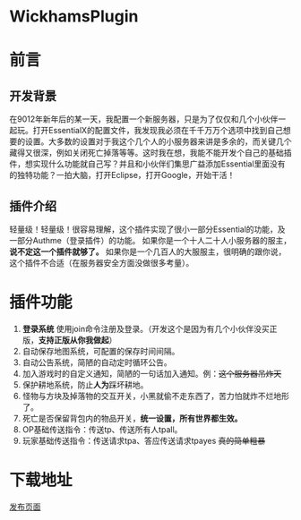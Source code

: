 # WickhamsPlugin
# 前言

## 开发背景
在9012年新年后的某一天，我配置一个新服务器，只是为了仅仅和几个小伙伴一起玩。打开EssentialX的配置文件，我发现我必须在千千万万个选项中找到自己想要的设置。大多数的设置对于我这个几个人的小服务器来讲是多余的，而关键几个藏得又很深，例如关闭死亡掉落等等。这时我在想，我能不能开发个自己的基础插件，想实现什么功能就自己写？并且和小伙伴们集思广益添加Essential里面没有的独特功能？一拍大脑，打开Eclipse，打开Google，开始干活！
## 插件介绍
轻量级！轻量级！很容易理解，这个插件实现了很小一部分Essential的功能，及一部分Authme（登录插件）的功能。
如果你是一个十人二十人小服务器的服主，**说不定这一个插件就够了。**
如果你是一个几百人的大服服主，很明确的跟你说，这个插件不合适（在服务器安全方面没做很多考量）。
# 插件功能
 1. **登录系统** 使用join命令注册及登录。（开发这个是因为有几个小伙伴没买正版，**支持正版从你我做起**）
 2. 自动保存地图系统，可配置的保存时间间隔。
 3. 自动公告系统，简陋的自动定时循环公告。
 4. 加入游戏时的自定义通知，简陋的一句话加入通知。例：~~这个服务器吊炸天~~
 5. 保护耕地系统，防止**人为**踩坏耕地。
 6. 怪物与方块及掉落物的交互开关，小黑就偷不走东西了，苦力怕就炸不烂地形了。
 7. 死亡是否保留背包内的物品开关，**统一设置，所有世界都生效。**
 8. OP基础传送指令：传送tp、传送所有人tpall。
 9. 玩家基础传送指令：传送请求tpa、答应传送请求tpayes ~~真的简单粗暴~~
 # 下载地址
 [发布页面](https://github.com/WickhamWei/WickhamsPlugin/releases)

